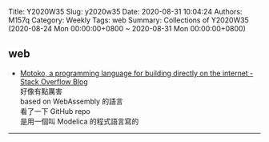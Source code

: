 Title: Y2020W35
Slug: y2020w35
Date: 2020-08-31 10:04:24
Authors: M157q
Category: Weekly
Tags: web
Summary: Collections of Y2020W35 (2020-08-24 Mon 00:00:00+0800 ~ 2020-08-31 Mon 00:00:00+0800)


## web  
- [Motoko, a programming language for building directly on the internet - Stack Overflow Blog](https://stackoverflow.blog/2020/08/24/motoko-the-language-that-turns-the-web-into-a-computer/)  
好像有點厲害  
based on WebAssembly 的語言  
看了一下 GitHub repo  
是用一個叫 Modelica 的程式語言寫的  

---


